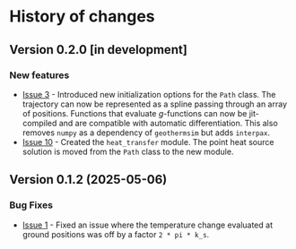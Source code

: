 # History of changes

## Version 0.2.0 [in development]

### New features

* [Issue 3](https://github.com/MassimoCimmino/geothermsim/issues/3) - Introduced new initialization options for the `Path` class. The trajectory can now be represented as a spline passing through an array of positions. Functions that evaluate *g*-functions can now be jit-compiled and are compatible with automatic differentiation. This also removes `numpy` as a dependency of `geothermsim` but adds `interpax`.
* [Issue 10](https://github.com/MassimoCimmino/geothermsim/issues/10) - Created the `heat_transfer` module. The point heat source solution is moved from the `Path` class to the new module.


## Version 0.1.2 (2025-05-06)

### Bug Fixes

* [Issue 1](https://github.com/MassimoCimmino/geothermsim/issues/1) - Fixed an issue where the temperature change evaluated at ground positions was off by a factor `2 * pi * k_s`.
